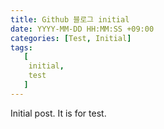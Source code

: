```yaml
---
title: Github 블로그 initial
date: YYYY-MM-DD HH:MM:SS +09:00
categories: [Test, Initial]
tags:
   [
    initial,
    test
   ]
---   
```


Initial post. It is for test.